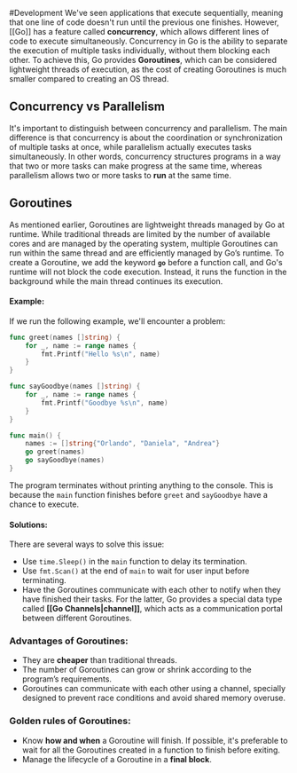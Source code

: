 #Development 
We've seen applications that execute sequentially, meaning that one line of code doesn't run until the previous one finishes. However, [[Go]] has a feature called **concurrency**, which allows different lines of code to execute simultaneously.
Concurrency in Go is the ability to separate the execution of multiple tasks individually, without them blocking each other. To achieve this, Go provides **Goroutines**, which can be considered lightweight threads of execution, as the cost of creating Goroutines is much smaller compared to creating an OS thread.
## Concurrency vs Parallelism
It's important to distinguish between concurrency and parallelism. The main difference is that concurrency is about the coordination or synchronization of multiple tasks at once, while parallelism actually executes tasks simultaneously.
In other words, concurrency structures programs in a way that two or more tasks can make progress at the same time, whereas parallelism allows two or more tasks to **run** at the same time.
## Goroutines
As mentioned earlier, Goroutines are lightweight threads managed by Go at runtime. While traditional threads are limited by the number of available cores and are managed by the operating system, multiple Goroutines can run within the same thread and are efficiently managed by Go’s runtime.
To create a Goroutine, we add the keyword **`go`** before a function call, and Go's runtime will not block the code execution. Instead, it runs the function in the background while the main thread continues its execution.
#### Example:
If we run the following example, we'll encounter a problem:
```go
func greet(names []string) {
	for _, name := range names {
		fmt.Printf("Hello %s\n", name)
	}
}

func sayGoodbye(names []string) {
	for _, name := range names {
		fmt.Printf("Goodbye %s\n", name)
	}
}

func main() {
	names := []string{"Orlando", "Daniela", "Andrea"}
	go greet(names)
	go sayGoodbye(names)
}
```
The program terminates without printing anything to the console. This is because the `main` function finishes before `greet` and `sayGoodbye` have a chance to execute.
#### Solutions:
There are several ways to solve this issue:
- Use `time.Sleep()` in the `main` function to delay its termination.
- Use `fmt.Scan()` at the end of `main` to wait for user input before terminating.
- Have the Goroutines communicate with each other to notify when they have finished their tasks.
For the latter, Go provides a special data type called **[[Go Channels|channel]]**, which acts as a communication portal between different Goroutines.
### Advantages of Goroutines:
- They are **cheaper** than traditional threads.
- The number of Goroutines can grow or shrink according to the program’s requirements.
- Goroutines can communicate with each other using a channel, specially designed to prevent race conditions and avoid shared memory overuse.
### Golden rules of Goroutines:
- Know **how and when** a Goroutine will finish. If possible, it's preferable to wait for all the Goroutines created in a function to finish before exiting.
- Manage the lifecycle of a Goroutine in a **final block**.